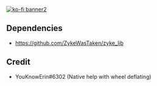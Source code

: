 [![ko-fi banner2](https://github.com/user-attachments/assets/42eff455-5757-4888-ad88-d61893edcc33)](https://ko-fi.com/zykeresources)

## Dependencies
- https://github.com/ZykeWasTaken/zyke_lib

## Credit
- YouKnowErin#6302 (Native help with wheel deflating)
